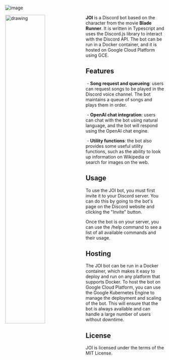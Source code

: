 ![image](https://user-images.githubusercontent.com/31045802/206223046-e853baa6-11df-467d-b711-1033378b17f8.png)

<img align="left" src="https://user-images.githubusercontent.com/31045802/206223512-8458cbe6-120d-4759-9382-2682eff7133a.png" alt="drawing" width="50%"/>

**JOI** is a Discord bot based on the character from the movie **Blade Runner**. It is written in Typescript and uses the Discord.js library to interact with the Discord API. The bot can be run in a Docker container, and it is hosted on Google Cloud Platform using GCE.

## Features
 &nbsp;- **Song request and queueing**: users can request songs to be played in the Discord voice channel. The bot maintains a queue of songs and plays them in order.
 
 &nbsp;- **OpenAI chat integration**: users can chat with the bot using natural language, and the bot will respond using the OpenAI chat engine.
 
 &nbsp;- **Utility functions**: the bot also provides some useful utility functions, such as the ability to look up information on Wikipedia or search for images on the web.

## Usage
To use the JOI bot, you must first invite it to your Discord server. You can do this by going to the bot's page on the Discord website and clicking the "Invite" button.

Once the bot is on your server, you can use the /help command to see a list of all available commands and their usage.

## Hosting
The JOI bot can be run in a Docker container, which makes it easy to deploy and run on any platform that supports Docker. To host the bot on Google Cloud Platform, you can use the Google Kubernetes Engine to manage the deployment and scaling of the bot. This will ensure that the bot is always available and can handle a large number of users without downtime.

## License
JOI is licensed under the terms of the MIT License.

